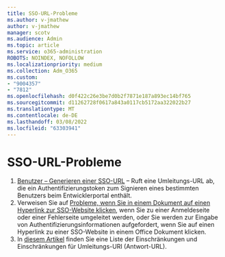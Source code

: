 ```yaml
---
title: SSO-URL-Probleme
ms.author: v-jmathew
author: v-jmathew
manager: scotv
ms.audience: Admin
ms.topic: article
ms.service: o365-administration
ROBOTS: NOINDEX, NOFOLLOW
ms.localizationpriority: medium
ms.collection: Adm_O365
ms.custom:
- "9004357"
- "7812"
ms.openlocfilehash: d0f422c26e3be7d0b2f7871e187a893ec14bf765
ms.sourcegitcommit: d11262728f0617a843a0117cb5172aa322022b27
ms.translationtype: MT
ms.contentlocale: de-DE
ms.lasthandoff: 03/08/2022
ms.locfileid: "63303941"
---
```

# <a name="sso-url-issues"></a>SSO-URL-Probleme

1. [Benutzer – Generieren einer SSO-URL](https://docs.microsoft.com/rest/api/apimanagement/2019-12-01/User/GenerateSsoUrl) – Ruft eine Umleitungs-URL ab, die ein Authentifizierungstoken zum Signieren eines bestimmten Benutzers beim Entwicklerportal enthält.
2. Verweisen Sie auf [Probleme, wenn Sie in einem Dokument auf einen Hyperlink zur SSO-Website klicken](https://docs.microsoft.com/office/troubleshoot/office-suite-issues/click-hyperlink-to-sso-website), wenn Sie zu einer Anmeldeseite oder einer Fehlerseite umgeleitet werden, oder Sie werden zur Eingabe von Authentifizierungsinformationen aufgefordert, wenn Sie auf einen Hyperlink zu einer SSO-Website in einem Office Dokument klicken.
3. In [diesem Artikel](https://docs.microsoft.com/azure/active-directory/develop/reply-url) finden Sie eine Liste der Einschränkungen und Einschränkungen für Umleitungs-URI (Antwort-URL).
